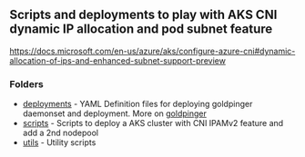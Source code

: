 ## Scripts and deployments to play with AKS CNI dynamic IP allocation and pod subnet feature <br />
https://docs.microsoft.com/en-us/azure/aks/configure-azure-cni#dynamic-allocation-of-ips-and-enhanced-subnet-support-preview <br />


### Folders
- [deployments](deployments) - YAML Definition files for deploying  goldpinger daemonset and deployment. More on [goldpinger](https://github.com/bloomberg/goldpinger) <br />
- [scripts](scripts) - Scripts to deploy a AKS cluster with CNI IPAMv2 feature and add a 2nd nodepool
- [utils](utils) - Utility scripts
